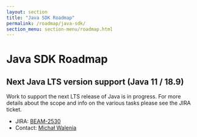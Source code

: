 ```yaml
---
layout: section
title: "Java SDK Roadmap"
permalink: /roadmap/java-sdk/
section_menu: section-menu/roadmap.html
---
```

<!--
Licensed under the Apache License, Version 2.0 (the "License");
you may not use this file except in compliance with the License.
You may obtain a copy of the License at

http://www.apache.org/licenses/LICENSE-2.0

Unless required by applicable law or agreed to in writing, software
distributed under the License is distributed on an "AS IS" BASIS,
WITHOUT WARRANTIES OR CONDITIONS OF ANY KIND, either express or implied.
See the License for the specific language governing permissions and
limitations under the License.
-->

# Java SDK Roadmap

## Next Java LTS version support (Java 11 / 18.9)

Work to support the next LTS release of Java is in progress. For more details
about the scope and info on the various tasks please see the JIRA ticket.

- JIRA: [BEAM-2530](https://issues.apache.org/jira/browse/BEAM-2530)
- Contact: [Michał Walenia](mailto:mwalenia@apache.org)

